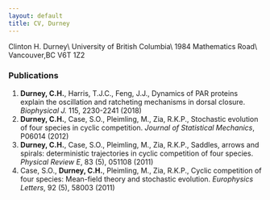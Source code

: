 ```yaml
---
layout: default
title: CV, Durney 
---
```


Clinton H. Durney\\
University of British Columbia\\
1984 Mathematics Road\\
Vancouver,BC V6T 1Z2

### Publications
1. **Durney, C.H.**, Harris, T.J.C., Feng, J.J.,  Dynamics of PAR proteins explain the oscillation and ratcheting mechanisms in dorsal closure. *Biophysical J.* 115, 2230-2241 (2018)
2. **Durney, C.H.**, Case, S.O., Pleimling, M., Zia, R.K.P., Stochastic evolution of four species in cyclic competition. *Journal of Statistical Mechanics*, P06014 (2012)
3. **Durney, C.H.**, Case, S.O., Pleimling, M., Zia, R.K.P., Saddles, arrows and spirals: deterministic trajectories in cyclic competition of four species. *Physical Review E*, 83 (5), 051108 (2011)  
4. Case, S.O., **Durney, C.H.**, Pleimling, M., Zia, R.K.P., Cyclic competition of four species: Mean-field theory and stochastic evolution. *Europhysics Letters*, 92 (5), 58003 (2011)




